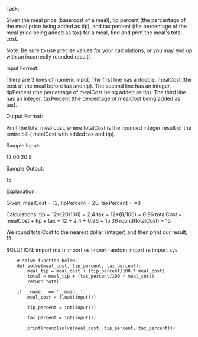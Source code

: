Task:

Given the meal price (base cost of a meal), tip percent (the percentage of the meal price being added as tip), 
and tax percent (the percentage of the meal price being added as tax) for a meal, find and print the meal's total cost.

Note: Be sure to use precise values for your calculations, or you may end up with an incorrectly rounded result!

Input Format:

There are 3 lines of numeric input:
The first line has a double, mealCost (the cost of the meal before tax and tip).
The second line has an integer, tipPercent (the percentage of mealCost being added as tip).
The third line has an integer, taxPercent (the percentage of mealCost being added as tax).

Output Format:

Print the total meal cost, where totalCost is the rounded integer result of the entire bill ( mealCost with added tax and tip).

Sample Input:

12.00
20
8

Sample Output:

15

Explanation:

Given:
mealCost = 12, tipPercent = 20, taxPercent = =8 

Calculations:
tip = 12*(20/100) = 2.4
tax = 12*(8/100) = 0.96
totalCost = mealCost + tip + tax = 12 + 2.4 + 0.96 = 15.36
round(totalCost) = 15

We round totalCost to the nearest dollar (integer) and then print our result, 15.


SOLUTION: 
        import math
        import os
        import random
        import re
        import sys

        # solve function below.
        def solve(meal_cost, tip_percent, tax_percent):
            meal_tip = meal_cost + (tip_percent/100 * meal_cost)
            total = meal_tip + (tax_percent/100 * meal_cost)
            return total

        if __name__ == '__main__':
            meal_cost = float(input())

            tip_percent = int(input())

            tax_percent = int(input())

            print(round(solve(meal_cost, tip_percent, tax_percent)))
